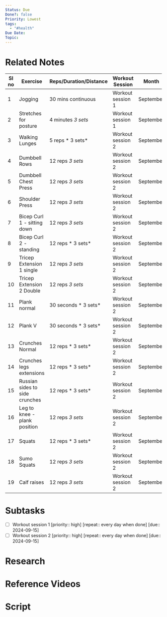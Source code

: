 ```yaml
---
Status: Due
Done?: false
Priority: Lowest
tags:
  - "#health"
Due Date: 
Topic:
---
```


# Related Notes

| Sl no | Exercise                       | Reps/Duration/Distance | Workout Session   | Month     | Reference Link                              |
| ----- | ------------------------------ | ---------------------- | ----------------- | --------- | ------------------------------------------- |
| 1     | Jogging                        | 30 mins continuous     | Workout session 1 | September |                                             |
| 2     | Stretches for posture          | 4 minutes *3 sets*     | Workout session 1 | September | https://www.youtube.com/shorts/u9OQMBPrFgI  |
| 3     | Walking Lunges                 | 5 reps * 3 sets*       | Workout session 2 | September | https://www.youtube.com/watch?v=0A3EgOztptQ |
| 4     | Dumbbell Rows                  | 12 reps *3 sets*       | Workout session 2 | September | https://www.youtube.com/watch?v=0A3EgOztptQ |
| 5     | Dumbbell Chest Press           | 12 reps *3 sets*       | Workout session 2 | September | https://www.youtube.com/watch?v=0A3EgOztptQ |
| 6     | Shoulder Press                 | 12 reps *3 sets*       | Workout session 2 | September | https://www.youtube.com/watch?v=0A3EgOztptQ |
| 7     | Bicep Curl 1 - sitting down    | 12 reps *3 sets*       | Workout session 2 | September | https://www.youtube.com/watch?v=0A3EgOztptQ |
| 8     | Bicep Curl 2 - standing        | 12 reps * 3 sets*      | Workout session 2 | September | https://www.youtube.com/watch?v=0A3EgOztptQ |
| 9     | Tricep Extension 1 single      | 12 reps *3 sets*       | Workout session 2 | September | https://www.youtube.com/watch?v=0A3EgOztptQ |
| 10    | Tricep Extension 2 Double      | 12 reps *3 sets*       | Workout session 2 | September | https://www.youtube.com/watch?v=0A3EgOztptQ |
| 11    | Plank normal                   | 30 seconds * 3 sets*   | Workout session 2 | September |                                             |
| 12    | Plank V                        | 30 seconds * 3 sets*   | Workout session 2 | September |                                             |
| 13    | Crunches Normal                | 12 reps * 3 sets*      | Workout session 2 | September |                                             |
| 14    | Crunches legs extensions       | 12 reps * 3 sets*      | Workout session 2 | September |                                             |
| 15    | Russian sides to side crunches | 12 reps * 3 sets*      | Workout session 2 | September |                                             |
| 16    | Leg to knee - plank position   | 12 reps *3 sets*       | Workout session 2 | September |                                             |
| 17    | Squats                         | 12 reps * 3 sets*      | Workout session 2 | September |                                             |
| 18    | Sumo Squats                    | 12 reps *3 sets*       | Workout session 2 | September |                                             |
| 19    | Calf raises                    | 12 reps *3 sets*       | Workout session 2 | September |                                             |

# Subtasks
- [ ] Workout session 1  [priority:: high]  [repeat:: every day when done]  [due:: 2024-09-15]
- [ ] Workout session 2  [priority:: high]  [repeat:: every day when done]  [due:: 2024-09-15]
# Research

# Reference Videos

# Script